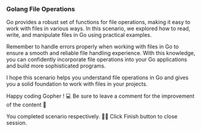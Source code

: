 ### Golang File Operations

Go provides a robust set of functions for file operations, making it easy to work with files in various ways. In this scenario, we explored how to read, write, and manipulate files in Go using practical examples.

Remember to handle errors properly when working with files in Go to ensure a smooth and reliable file handling experience. With this knowledge, you can confidently incorporate file operations into your Go applications and build more sophisticated programs.

I hope this scenario helps you understand file operations in Go and gives you a solid foundation to work with files in your projects. 

Happy coding Gopher ! 💻
Be sure to leave a comment for the improvement of the content 🙏

You completed scenario respectively. 👏🏻
Click Finish button to close session.  
